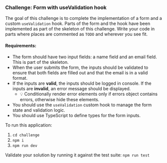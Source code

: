 ### Challenge: Form with useValidation hook

The goal of this challenge is to complete the implementation of a form and a custom `useValidation` hook. Parts of the form and the hook have been implemented as part of the skeleton of this challenge. Write your code in parts where places are commented as `TODO` and wherever you see fit.

#### Requirements: 
- The form should have two input fields: a name field and an email field. This is part of the skeleton.
- When the user submits the form, the inputs should be validated to ensure that both fields are filled out and that the email is in a valid format.
- If the inputs are **valid**, the inputs should be logged in console. If the inputs are **invalid**, an error message should be displayed.
  - :bulb: Conditionally render error elements only if errors object contains errors, otherwise hide these elements.
- You should use the `useValidation` custom hook to manage the form state and validation logic.
- You should use TypeScript to define types for the form inputs.

To run this application:
1. `cd challenge`
2. `npm i`
3. `npm run dev`

Validate your solution by running it against the test suite:
`npm run test`